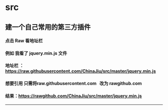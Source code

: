 # src
## 建一个自己常用的第三方插件
#### 点击 Raw 看地址栏    
#### 例如 我看了  jquery.min.js 文件 
#### 地址栏 ： https://raw.githubusercontent.com/ChinaJiu/src/master/jquery.min.js
#### 想要引用 只需将raw.githubusercontent.com   改为 rawgithub.com 
#### 结果：https://rawgithub.com/ChinaJiu/src/master/jquery.min.js
 ---

